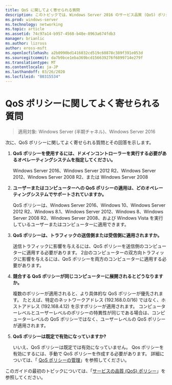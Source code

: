 ```yaml
---
title: QoS に関してよく寄せられる質問
description: このトピックでは、Windows Server 2016 のサービス品質 (QoS) ポリシーに関する質問への回答を示します。
ms.prod: windows-server
ms.technology: networking
ms.topic: article
ms.assetid: 74c97a14-b957-4568-b48e-8963a674fdb3
manager: brianlic
ms.author: lizross
author: eross-msft
ms.openlocfilehash: a2b0990bd1416032cd519c60878c389f391e053d
ms.sourcegitcommit: da7b9bce1eba369bcd156639276f6899714e279f
ms.translationtype: MT
ms.contentlocale: ja-JP
ms.lasthandoff: 03/26/2020
ms.locfileid: "80315534"
---
```

# <a name="qos-policy-frequently-asked-questions"></a>QoS ポリシーに関してよく寄せられる質問

>適用対象: Windows Server (半期チャネル)、Windows Server 2016

次に、QoS ポリシーに関してよく寄せられる質問とその回答を示します。
  
1.  **QoS ポリシーを使用するには、ドメインコントローラーを実行する必要があるオペレーティングシステムを指定してください。**
  
     Windows Server 2016、Windows Server 2012 R2、Windows Server 2012、Windows Server 2008 R2、または Windows Server 2008

2.  **ユーザーまたはコンピューターへの QoS ポリシーの適用は、どのオペレーティングシステムでサポートされていますか。**

     QoS ポリシーは、Windows Server 2016、Windows 10、Windows Server 2012 R2、Windows 8.1、Windows Server 2012、Windows 8、Windows Server 2008 R2、Windows Server 2008、および Windows Vista を実行しているユーザーまたはコンピューターに適用できます。

3.  **QoS ポリシーは、トラフィックの送信側または受信側に適用されますか。**

     送信トラフィックに影響を与えるには、QoS ポリシーを送信側のコンピューターに適用する必要があります。 2台のコンピューターの双方向トラフィックに影響を与えるには、QoS ポリシーを両方のコンピューターに適用する必要があります。

4.  **競合する QoS ポリシーが同じコンピューターに展開されるとどうなりますか。**  
  
     複数のポリシーが適用されると、より具体的な QoS ポリシーが優先されます。 たとえば、特定のネットワークアドレス (192.168.0.0/16) ではなく、ホストアドレス (192.168.4.12) を示すポリシーが適用されます。 コンピューターレベルとユーザーレベルのポリシーの特異性が同じである場合は、コンピューターレベルの QoS ポリシーではなく、ユーザーレベルの QoS ポリシーが適用されます。 

5.  **QoS ポリシーは既定で有効になっていますか?**

     いいえ、QoS ポリシーは既定では有効になっていません。 Qos ポリシーを有効にするには、手動で QoS ポリシーを作成する必要があります。  詳細については、「 [QoS ポリシーの管理](qos-policy-manage.md)」を参照してください。

このガイドの最初のトピックについては、「[サービスの品質 (QoS) ポリシー](qos-policy-top.md)」を参照してください。
